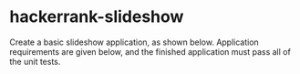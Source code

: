 # hackerrank-slideshow
Create a basic slideshow application, as shown below. Application requirements are given below, and the finished application must pass all of the unit tests.

